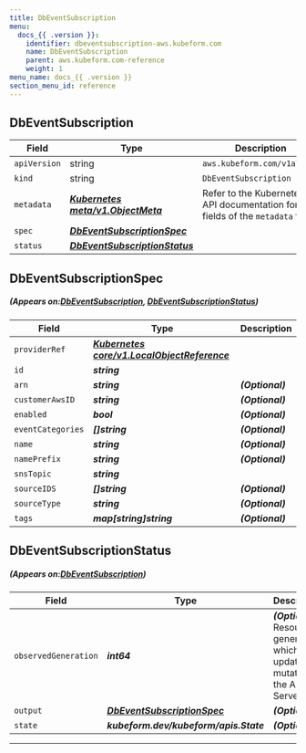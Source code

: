 ```yaml
---
title: DbEventSubscription
menu:
  docs_{{ .version }}:
    identifier: dbeventsubscription-aws.kubeform.com
    name: DbEventSubscription
    parent: aws.kubeform.com-reference
    weight: 1
menu_name: docs_{{ .version }}
section_menu_id: reference
---
```


## DbEventSubscription
| Field | Type | Description |
| ------ | ----- | ----------- |
| `apiVersion` | string | `aws.kubeform.com/v1alpha1` |
|    `kind` | string | `DbEventSubscription` |
| `metadata` | ***[Kubernetes meta/v1.ObjectMeta](https://kubernetes.io/docs/reference/generated/kubernetes-api/v1.13/#objectmeta-v1-meta)***|Refer to the Kubernetes API documentation for the fields of the `metadata` field.|
| `spec` | ***[DbEventSubscriptionSpec](#DbEventSubscriptionSpec)***||
| `status` | ***[DbEventSubscriptionStatus](#DbEventSubscriptionStatus)***||
## DbEventSubscriptionSpec
##### (Appears on:[DbEventSubscription](#DbEventSubscription), [DbEventSubscriptionStatus](#DbEventSubscriptionStatus))
| Field | Type | Description |
| ------ | ----- | ----------- |
| `providerRef` | ***[Kubernetes core/v1.LocalObjectReference](https://kubernetes.io/docs/reference/generated/kubernetes-api/v1.13/#localobjectreference-v1-core)***||
| `id` | ***string***||
| `arn` | ***string***| ***(Optional)*** |
| `customerAwsID` | ***string***| ***(Optional)*** |
| `enabled` | ***bool***| ***(Optional)*** |
| `eventCategories` | ***[]string***| ***(Optional)*** |
| `name` | ***string***| ***(Optional)*** |
| `namePrefix` | ***string***| ***(Optional)*** |
| `snsTopic` | ***string***||
| `sourceIDS` | ***[]string***| ***(Optional)*** |
| `sourceType` | ***string***| ***(Optional)*** |
| `tags` | ***map[string]string***| ***(Optional)*** |
## DbEventSubscriptionStatus
##### (Appears on:[DbEventSubscription](#DbEventSubscription))
| Field | Type | Description |
| ------ | ----- | ----------- |
| `observedGeneration` | ***int64***| ***(Optional)*** Resource generation, which is updated on mutation by the API Server.|
| `output` | ***[DbEventSubscriptionSpec](#DbEventSubscriptionSpec)***| ***(Optional)*** |
| `state` | ***kubeform.dev/kubeform/apis.State***| ***(Optional)*** |
---
